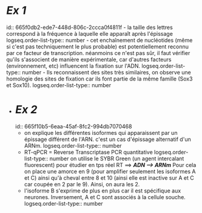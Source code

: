 # ***Ex 1***
id:: 665f0db2-ede7-448d-806c-2ccca0f4811f
	- la taille des lettres correspond à la fréquence à laquelle elle apparaît après l'épissage
	  logseq.order-list-type:: number
	- cet enchaînement de nucléotides (même si c'est pas techniquement le plus probable) est potentiellement reconnu par ce facteur de transcription. néanmoins ce n'est pas sûr, il faut vérifier qu'ils s'associent de manière expérimentale, car d'autres facteurs (environnement, etc) influencent la fixation sur l'ADN.
	  logseq.order-list-type:: number
	- Ils reconnaissent des sites très similaires, on observe une homologie des sites de fixation car ils font partie de la même famille (Sox3 et Sox10).
	  logseq.order-list-type:: number
- # ***Ex 2***
  id:: 665f10b5-6eaa-45af-8fc2-994db7070468
	- on explique les différentes isoformes qui apparaissent par un épissage différent de l'ARN. c'est un cas d'épissage alternatif d'un ARNm.
	  logseq.order-list-type:: number
	- RT-qPCR = Reverse Transcriptase PCR quantitative
	  logseq.order-list-type:: number
	  on utilise le SYBR Green (un agent intercalant fluorescent) pour étudier en tps réel
	  RT ==> ***ADN --> ARNm***
	  Pour cela on place une amorce en 9 (pour amplifier seulement les isoformes A et C) ainsi qu'à cheval entre 8 et 10 (ainsi elle est inactive sur A et C car coupée en 2 par le 9). Ainsi, on aura les 2.
	- l'isoforme B s'exprime de plus en plus car il est spécifique aux neurones. Inversement, A et C sont associés à la cellule souche.
	  logseq.order-list-type:: number